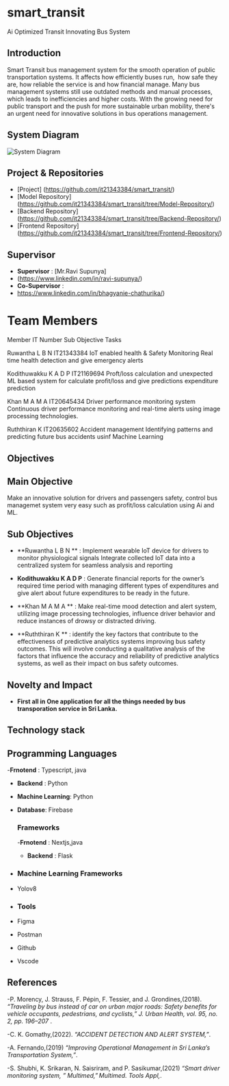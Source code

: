 # smart_transit
Ai Optimized Transit Innovating Bus System

## Introduction

Smart Transit bus management system for the smooth operation of public transportation systems. It affects how efficiently buses run,  how safe they are, how reliable the service is and how financial manage. Many bus management systems still use outdated methods and manual processes, which leads to inefficiencies and higher costs. With the growing need for public transport and the push for more sustainable urban mobility, there's an urgent need for innovative solutions in bus operations management.

## System Diagram

![System Diagram](https://github.com/user-attachments/assets/44e33df8-72e8-410f-b73a-01209b0362fe)


## Project & Repositories

- [Project]                   (https://github.com/it21343384/smart_transit/)
-  [Model Repository]         (https://github.com/it21343384/smart_transit/tree/Model-Repository/)
-  [Backend Repository]       (https://github.com/it21343384/smart_transit/tree/Backend-Repository/)
-  [Frontend Repository]      (https://github.com/it21343384/smart_transit/tree/Frontend-Repository/)

## Supervisor

- **Supervisor** : [Mr.Ravi Supunya]
- (https://www.linkedin.com/in/ravi-supunya/)
- **Co-Supervisor** :
- https://www.linkedin.com/in/bhagyanie-chathurika/)


# Team Members

Member                   IT Number         Sub Objective                               Tasks 

Ruwantha L B N           IT21343384        IoT enabled health & Safety Monitoring     Real time health detection and give emergency alerts

Kodithuwakku K A D P     IT21169694        Proft/loss calculation and unexpected      ML based system for calculate profit/loss and give predictions
                                           expenditure prediction
                                            
Khan M A M A             IT20645434        Driver performance monitoring system      Continuous driver performance monitoring and real-time alerts using image 
                                                                                     processing technologies. 


Ruththiran K             IT20635602        Accident management                       Identifying patterns and predicting future bus accidents usinf Machine 
                                                                                     Learning                  


## Objectives

## Main Objective

Make an innovative solution for drivers and passengers safety, control bus managemet system  very easy such as profit/loss calculation using Ai and ML.

## Sub Objectives

- **Ruwantha L B N ** : Implement wearable IoT device for drivers to monitor physiological signals Integrate collected IoT data into a centralized system for seamless analysis and reporting
  
- **Kodithuwakku K A D P** : Generate financial reports for the owner’s required time period with managing different types of expenditures and  give alert about future expenditures to be ready in the future.

- **Khan M A M A ** : Make real-time mood detection and alert system, utilizing image processing technologies, influence driver behavior and reduce instances of drowsy or distracted driving.

- **Ruththiran K  ** : identify the key factors that contribute to the effectiveness of predictive analytics systems improving bus safety outcomes. This will involve conducting a qualitative analysis of the factors that influence the accuracy and reliability of predictive analytics systems, as well as their impact on bus safety outcomes.


## Novelty and Impact 

- **First all in One application for all the things needed by bus transporation service in Sri Lanka.**

## Technology stack 

## Programming Languages

-**Frnotend** : Typescript, java
- **Backend** :  Python
- **Machine Learning**: Python
- **Database**: Firebase

  ### Frameworks

  -**Frnotend** : Nextjs,java
  - **Backend** : Flask

- ### Machine Learning Frameworks

- Yolov8
 

-  ### Tools

-  Figma
-  Postman
-  Github
-  Vscode

## References

-P. Morency, J. Strauss, F. Pépin, F. Tessier, and J. Grondines,(2018). _“Traveling by bus instead of car on urban major roads: Safety benefits for vehicle occupants, pedestrians, and cyclists,” J. Urban Health, vol. 95, no. 2, pp. 196–207_ .

-C. K. Gomathy,(2022). _“ACCIDENT DETECTION AND ALERT SYSTEM,”_.

-A. Fernando,(2019) _“Improving Operational Management in Sri Lanka’s Transportation System,”_.

-S. Shubhi, K. Srikaran, N. Saisriram, and P. Sasikumar,(2021) _“Smart driver monitoring system, ” Multimed,” Multimed. Tools Appl,_.  

     



  










  


